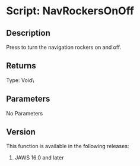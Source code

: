 # Script: NavRockersOnOff

## Description

Press to turn the navigation rockers on and off.

## Returns

Type: Void\

## Parameters

No Parameters

## Version

This function is available in the following releases:

1.  JAWS 16.0 and later

